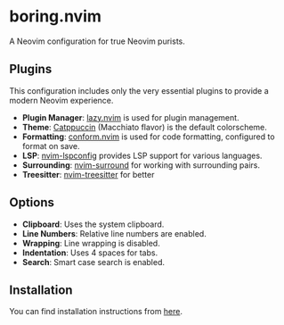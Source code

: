 # boring.nvim

A Neovim configuration for true Neovim purists.

## Plugins

This configuration includes only the very essential plugins to provide a modern Neovim experience.

- **Plugin Manager**: [lazy.nvim](https://github.com/folke/lazy.nvim) is used for plugin management.
- **Theme**: [Catppuccin](https://github.com/catppuccin/nvim) (Macchiato flavor) is the default colorscheme.
- **Formatting**: [conform.nvim](https://github.com/stevearc/conform.nvim) is used for code formatting, configured to format on save.
- **LSP**: [nvim-lspconfig](https://github.com/neovim/nvim-lspconfig) provides LSP support for various languages.
- **Surrounding**: [nvim-surround](https://github.com/kylechui/nvim-surround) for working with surrounding pairs.
- **Treesitter**: [nvim-treesitter](https://github.com/nvim-treesitter/nvim-treesitter) for better 

## Options

- **Clipboard**: Uses the system clipboard.
- **Line Numbers**: Relative line numbers are enabled.
- **Wrapping**: Line wrapping is disabled.
- **Indentation**: Uses 4 spaces for tabs.
- **Search**: Smart case search is enabled.

## Installation

You can find installation instructions from [here](https://github.com/boringconfigs/#installation).
